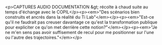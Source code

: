 &lt;p&gt;CAPTURES AUDIO DOCUMENTATION &amp;gt; récolte à chaud suite au temps d&#x27;échange avec le COPIL&lt;&#x2F;p&gt;&lt;p&gt;&lt;em&gt;&quot;Des scénarios bien construits et ancrés dans la réalité du Ti Lab&quot;&lt;&#x2F;em&gt;&lt;&#x2F;p&gt;&lt;p&gt;&lt;em&gt;&quot;Est-ce qu&#x27;il ne faudrait pas creuser davantage ce qu&#x27;est la transformation publique pour expliciter ce qu&#x27;on met derrière cette notion?&quot;&lt;&#x2F;em&gt;&lt;&#x2F;p&gt;&lt;p&gt;&lt;em&gt;&quot;Je ne m&#x27;en sens pas avoir suffisement de recul pour me positionner sur l&#x27;une ou l&#x27;autre des trajectoires.&quot;&lt;&#x2F;em&gt;&lt;&#x2F;p&gt;